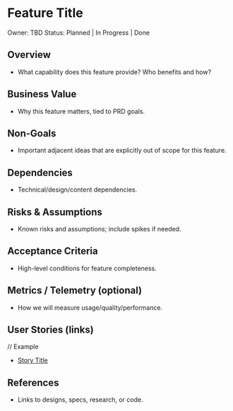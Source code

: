 # Feature Title

Owner: TBD
Status: Planned | In Progress | Done

## Overview

- What capability does this feature provide? Who benefits and how?

## Business Value

- Why this feature matters, tied to PRD goals.

## Non-Goals

- Important adjacent ideas that are explicitly out of scope for this feature.

## Dependencies

- Technical/design/content dependencies.

## Risks & Assumptions

- Known risks and assumptions; include spikes if needed.

## Acceptance Criteria

- High-level conditions for feature completeness.

## Metrics / Telemetry (optional)

- How we will measure usage/quality/performance.

## User Stories (links)

// Example

- [Story Title](./stories/example-story/story.md)

## References

- Links to designs, specs, research, or code.
